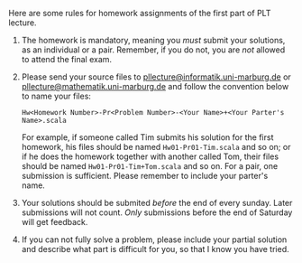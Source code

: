 Here are some rules for homework assignments of the first part of PLT lecture.

1. The homework is mandatory, meaning you _must_ submit your solutions, as an
   individual or a pair.  Remember, if you do not, you are _not_ allowed to
   attend the final exam.

2. Please send your source files to <pllecture@informatik.uni-marburg.de> or
   <pllecture@mathematik.uni-marburg.de> and follow the convention below to
   name your files:

    ```
    Hw<Homework Number>-Pr<Problem Number>-<Your Name>+<Your Parter's Name>.scala
    ```

    For example, if someone called Tim submits his solution for the first
    homework, his files should be named `Hw01-Pr01-Tim.scala` and so on; or if
    he does the homework together with another called Tom, their files should
    be named `Hw01-Pr01-Tim+Tom.scala` and so on.  For a pair, one submission
    is sufficient.  Please remember to include your parter's name.

3. Your solutions should be submited _before_ the end of every sunday.  Later
   submissions will not count.  _Only_ submissions before the end of Saturday
   will get feedback. 

4. If you can not fully solve a problem, please include your partial solution
   and describe what part is difficult for you, so that I know you have tried.

